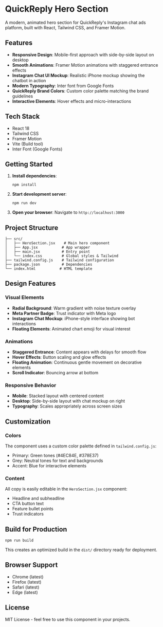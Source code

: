 # QuickReply Hero Section

A modern, animated hero section for QuickReply's Instagram chat ads platform, built with React, Tailwind CSS, and Framer Motion.

## Features

- **Responsive Design**: Mobile-first approach with side-by-side layout on desktop
- **Smooth Animations**: Framer Motion animations with staggered entrance effects
- **Instagram Chat UI Mockup**: Realistic iPhone mockup showing the chatbot in action
- **Modern Typography**: Inter font from Google Fonts
- **QuickReply Brand Colors**: Custom color palette matching the brand guidelines
- **Interactive Elements**: Hover effects and micro-interactions

## Tech Stack

- React 18
- Tailwind CSS
- Framer Motion
- Vite (Build tool)
- Inter Font (Google Fonts)

## Getting Started

1. **Install dependencies**:
   ```bash
   npm install
   ```

2. **Start development server**:
   ```bash
   npm run dev
   ```

3. **Open your browser**:
   Navigate to `http://localhost:3000`

## Project Structure

```
├── src/
│   ├── HeroSection.jsx    # Main hero component
│   ├── App.jsx           # App wrapper
│   ├── main.jsx          # Entry point
│   └── index.css         # Global styles & Tailwind
├── tailwind.config.js    # Tailwind configuration
├── package.json          # Dependencies
└── index.html           # HTML template
```

## Design Features

### Visual Elements
- **Radial Background**: Warm gradient with noise texture overlay
- **Meta Partner Badge**: Trust indicator with Meta logo
- **Instagram Chat Mockup**: iPhone-style interface showing bot interactions
- **Floating Elements**: Animated chart emoji for visual interest

### Animations
- **Staggered Entrance**: Content appears with delays for smooth flow
- **Hover Effects**: Button scaling and glow effects
- **Floating Animation**: Continuous gentle movement on decorative elements
- **Scroll Indicator**: Bouncing arrow at bottom

### Responsive Behavior
- **Mobile**: Stacked layout with centered content
- **Desktop**: Side-by-side layout with chat mockup on right
- **Typography**: Scales appropriately across screen sizes

## Customization

### Colors
The component uses a custom color palette defined in `tailwind.config.js`:
- Primary: Green tones (#4EC84E, #378E37)
- Grey: Neutral tones for text and backgrounds
- Accent: Blue for interactive elements

### Content
All copy is easily editable in the `HeroSection.jsx` component:
- Headline and subheadline
- CTA button text
- Feature bullet points
- Trust indicators

## Build for Production

```bash
npm run build
```

This creates an optimized build in the `dist/` directory ready for deployment.

## Browser Support

- Chrome (latest)
- Firefox (latest)
- Safari (latest)
- Edge (latest)

## License

MIT License - feel free to use this component in your projects. 